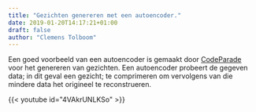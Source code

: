 ```yaml
---
title: "Gezichten genereren met een autoencoder."
date: 2019-01-20T14:17:21+01:00
draft: false
author: "Clemens Tolboom"
---
```


Een goed voorbeeld van een autoencoder is gemaakt door [CodeParade](https://www.youtube.com/channel/UCrv269YwJzuZL3dH5PCgxUw) voor het genereren van gezichten. Een autoencoder probeert de gegeven data; in dit geval een gezicht; te comprimeren om vervolgens van die mindere data het origineel te reconstrueren.

{{< youtube id="4VAkrUNLKSo" >}}